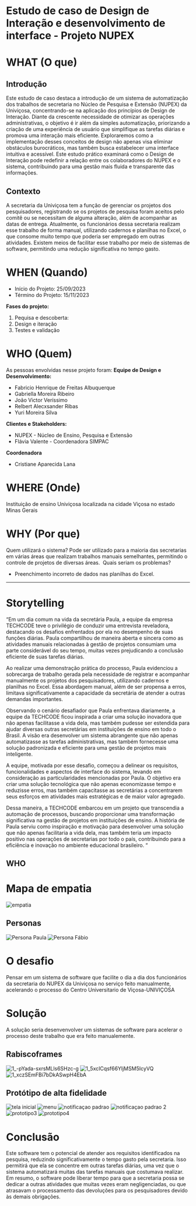 # Estudo de caso de Design de Interação e desenvolvimento de interface - Projeto NUPEX
# WHAT (O que)
## Introdução
Este estudo de caso destaca a introdução de um sistema de automatização dos trabalhos de secretaria no Núcleo de Pesquisa e Extensão (NUPEX) da Univiçosa, concentrando-se na aplicação dos princípios de Design de Interação. Diante da crescente necessidade de otimizar as operações administrativas, o objetivo é ir além da simples automatização, priorizando a criação de uma experiência de usuário que simplifique as tarefas diárias e promova uma interação mais eficiente.
Exploraremos como a implementação desses conceitos de design não apenas visa eliminar obstáculos burocráticos, mas também busca estabelecer uma interface intuitiva e acessível. Este estudo prático examinará como o Design de Interação pode redefinir a relação entre os colaboradores do NUPEX e o sistema, contribuindo para uma gestão mais fluida e transparente das informações.
## Contexto
A secretaria da Univiçosa tem a função de gerenciar os projetos dos pesquisadores, registrando se os projetos de pesquisa foram aceitos pelo comitê ou se necessitam de alguma alteração, além de acompanhar as datas de entrega. Atualmente, os funcionários dessa secretaria realizam esse trabalho de forma manual, utilizando cadernos e planilhas no Excel, o que consome muito tempo que poderia ser empregado em outras atividades.
Existem meios de facilitar esse trabalho por meio de sistemas de software, permitindo uma redução significativa no tempo gasto.
# WHEN (Quando)
* Início do Projeto:  25/09/2023
* Término do Projeto: 15/11/2023

**Fases do projeto:**
1. Pequisa e descoberta:
2. Design e iteração
3. Testes e validação
   
# WHO (Quem)
As pessoas envolvidas nesse projeto foram:
**Equipe de Design e Desenvolvimento:**
  * Fabricio Henrique de Freitas Albuquerque
  * Gabriella Moreira Ribeiro
  * João Victor Veríssimo
  * Relbert Alecxsander Ribas
  * Yuri Moreira Silva

**Clientes e Stakeholders:**
  * NUPEX - Núcleo de Ensino, Pesquisa e Extensão
  * Flávia Valente - Coordenadora SIMPAC

**Coordenadora**
  * Cristiane Aparecida Lana
# WHERE (Onde)
Instituição de ensino Univiçosa localizada na cidade Viçosa no estado Minas Gerais

# WHY (Por que)

Quem utilizará o sistema?
Pode ser utilizado para a maioria das secretarias em várias áreas que realizam trabalhos manuais semelhantes, permitindo o controle de projetos de diversas áreas. 
Quais seriam os problemas?
* Preenchimento incorreto de dados nas planilhas do Excel.
---
# Storytelling
“Em um dia comum na vida da secretária Paula, a equipe da empresa TECHCODE teve o privilégio de conduzir uma entrevista reveladora, destacando os desafios enfrentados por ela no desempenho de suas funções diárias. Paula compartilhou de maneira aberta e sincera como as atividades manuais relacionadas à gestão de projetos consumiam uma parte considerável do seu tempo, muitas vezes prejudicando a conclusão eficiente de suas tarefas diárias.

Ao realizar uma demonstração prática do processo, Paula evidenciou a sobrecarga de trabalho gerada pela necessidade de registrar e acompanhar manualmente os projetos dos pesquisadores, utilizando cadernos e planilhas no Excel. Essa abordagem manual, além de ser propensa a erros, limitava significativamente a capacidade da secretária de atender a outras demandas importantes.

Observando o cenário desafiador que Paula enfrentava diariamente, a equipe da TECHCODE ficou inspirada a criar uma solução inovadora que não apenas facilitasse a vida dela, mas também pudesse ser estendida para ajudar diversas outras secretárias em instituições de ensino em todo o Brasil. A visão era desenvolver um sistema abrangente que não apenas automatizasse as tarefas administrativas, mas também fornecesse uma solução padronizada e eficiente para uma gestão de projetos mais inteligente.

A equipe, motivada por esse desafio, começou a delinear os requisitos, funcionalidades e aspectos de interface do sistema, levando em consideração as particularidades mencionadas por Paula. O objetivo era criar uma solução tecnológica que não apenas economizasse tempo e reduzisse erros, mas também capacitasse as secretárias a concentrarem seus esforços em atividades mais estratégicas e de maior valor agregado.

Dessa maneira, a TECHCODE embarcou em um projeto que transcendia a automação de processos, buscando proporcionar uma transformação significativa na gestão de projetos em instituições de ensino. A história de Paula serviu como inspiração e motivação para desenvolver uma solução que não apenas facilitaria a vida dela, mas também teria um impacto positivo nas operações de secretarias por todo o país, contribuindo para a eficiência e inovação no ambiente educacional brasileiro. “
## WHO

# Mapa de empatia
![empatia](https://github.com/fabriciohfa/Projeto-Nupex/assets/131566467/93b0b085-f1e9-435b-aff0-4ed180c2a836)

## Personas
![Persona Paula](Frame1.png)
![Persona Fábio](Frame2.png)

# O desafio
Pensar em um sistema de software que facilite o dia a dia dos funcionários da secretaria do NUPEX da Univiçosa no serviço feito manualmente, acelerando o processo do Centro Universitario de Viçosa-UNIVIÇOSA
# Solução
A solução seria desenvenvolver um sistemas de software para acelerar o processo deste trabalho que era feito manualemente.
## Rabiscoframes
![1_-pYada-sxrsMLls6SHzc-g](https://github.com/fabriciohfa/Projeto-Nupex/assets/131566467/e3e1d901-a198-4d81-b674-b2916385877a)
![1_5xcICqsf66YljMSM5IcyVQ](https://github.com/fabriciohfa/Projeto-Nupex/assets/131566467/024d3723-babf-4063-87bc-b594067d5f1c)
![1_xczSEmFBi7bDkASwpH4EbA](https://github.com/fabriciohfa/Projeto-Nupex/assets/131566467/6fd60ee3-0399-4616-a670-7fbdcedc1e37)

## Protótipo de alta fidelidade
![tela inicial](https://github.com/fabriciohfa/Projeto-Nupex/assets/131566467/16eb6f7b-43c7-4b93-be6e-727baa7004cc)
![menu](https://github.com/fabriciohfa/Projeto-Nupex/assets/131566467/ea3edd5b-a610-4e0c-bc7d-792eb0af2ed1)
![notificaçao padrao](https://github.com/fabriciohfa/Projeto-Nupex/assets/131566467/3ebd2f8a-3920-442a-9698-7ca0704e6286)
![notificaçao padrao 2](https://github.com/fabriciohfa/Projeto-Nupex/assets/131566467/75214bb7-9f64-434a-a108-669d9832b758)
![prototipo3](https://github.com/fabriciohfa/Projeto-Nupex/assets/131566467/614e2627-9de1-4feb-aaf1-b683e7a32aad)
![prototipo4](https://github.com/fabriciohfa/Projeto-Nupex/assets/131566467/bebee227-d04c-47f4-867c-106e6dae6ce8)


# Conclusão

Este software tem o potencial de atender aos requisitos identificados na pesquisa, reduzindo significativamente o tempo gasto pela secretaria. Isso permitirá que ela se concentre em outras tarefas diárias, uma vez que o sistema automatizará muitas das tarefas manuais que costumava realizar. Em resumo, o software pode liberar tempo para que a secretaria possa se dedicar a outras atividades que muitas vezes eram negligenciadas, ou que atrasavam o processamento das devoluções para os pesquisadores devido às demais obrigações.
